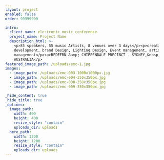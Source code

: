 ```yaml
---
layout: project
enabled: false
order: 99999999

intro:
  client_name: electronic music conference
  project_name: Project Name
  description_html: >-
    <p>85 speakers, 55 music Artists, 8 venues over 3 days</p><p>creative
    development, brand Design, Lighting Design, Event management, artist
    management</p><p>REDFERN &amp; CHIPPENDALE PRECINCT - SYDNEY,&nbsp;
    AUSTRALIA</p>
featured_image_path: /uploads/emc-1.jpg
images:
  - image_path: /uploads/emc-003-1000x1000px.jpg
  - image_path: /uploads/emc-004-350x350px.jpg
  - image_path: /uploads/emc-008-350x350px.jpg
  - image_path: /uploads/emc-009-350x350px.jpg

_hide_content: true
_hide_title: true
_options:
  image_path:
    width: 400
    height: 400
    resize_style: "contain"
    uploads_dir: uploads
  hero_path:
    width: 1200
    height: 1200
    resize_style: "contain"
    uploads_dir: uploads
---
```

